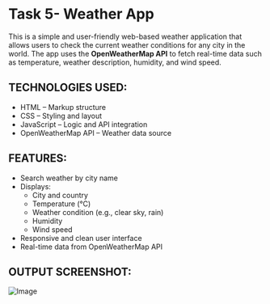 # Task 5- Weather App

This is a simple and user-friendly web-based weather application that allows users to check the current weather conditions for any city in the world. The app uses the **OpenWeatherMap API** to fetch real-time data such as temperature, weather description, humidity, and wind speed.

## TECHNOLOGIES USED:

- HTML – Markup structure
- CSS – Styling and layout
- JavaScript – Logic and API integration
- OpenWeatherMap API – Weather data source

## FEATURES:

- Search weather by city name
- Displays:
  - City and country
  - Temperature (°C)
  - Weather condition (e.g., clear sky, rain)
  - Humidity
  - Wind speed
- Responsive and clean user interface
- Real-time data from OpenWeatherMap API

## OUTPUT SCREENSHOT:

![Image](https://github.com/user-attachments/assets/c3b753c8-e398-4e9e-87ec-0174922e2e2e)

